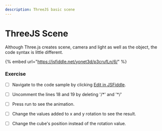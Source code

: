 ```yaml
---
description: ThreeJS basic scene
---
```


# ThreeJS Scene

Although Three.js creates scene, camera and light as well as the object, the code syntax is little different.

{% embed url="https://jsfiddle.net/yonet3d/p3crufLn/6/" %}





### Exercise

* [ ] Navigate to the code sample by clicking [Edit in JSFiddle](https://jsfiddle.net/yonet3d/p3crufLn/). 
* [ ] Uncomment the lines 18 and 19 by deleting '/\*' and '\*/'
* [ ] Press run to see the animation. 
* [ ] Change the values added to x and y rotation to see the result.
* [ ] Change the cube's position instead of the rotation value. 

